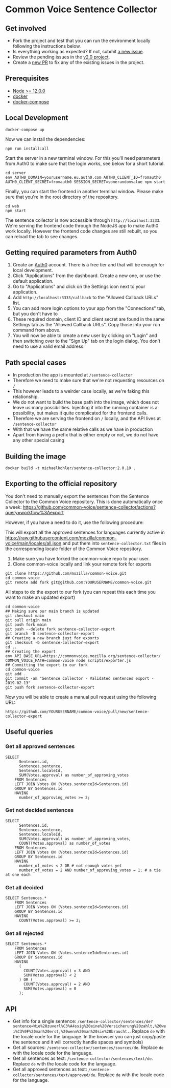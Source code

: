 # Common Voice Sentence Collector

## Get involved

- Fork the project and test that you can run the environment locally following the instructions below.
- Is everything working as expected? If not, submit [a new issue](https://github.com/Common-Voice/sentence-collector/issues/new).
- Review the pending issues in the [v2.0 project](https://github.com/Common-Voice/sentence-collector/projects/2).
- Create a [new PR](https://github.com/Common-Voice/sentence-collector/compare) to fix any of the existing issues in the project.

## Prerequisites

 * [Node >= 12.0.0](https://nodejs.org/en/)
 * [docker](https://docs.docker.com/install/)
 * [docker-compose](https://docs.docker.com/compose/install/)

## Local Development

```
docker-compose up
```

Now we can install the dependencies:

```
npm run install:all
```

Start the server in a new terminal window. For this you'll need parameters from Auth0 to make sure that the login works, see below for a short tutorial.

```
cd server
env AUTH0_DOMAIN=yourusername.eu.auth0.com AUTH0_CLIENT_ID=fromauth0 AUTH0_CLIENT_SECRET=fromauth0 SESSION_SECRET=somerandomvalue npm start
```

Finally, you can start the frontend in another terminal window. Please make sure that you're in the root directory of the repository.

```
cd web
npm start
```

The sentence collector is now accessible through `http://localhost:3333`. We're serving the frontend code through the NodeJS app to make Auth0 work locally. However the frontend code changes are still rebuilt, so you can reload the tab to see changes.

## Getting required parameters from Auth0

1. Create an [Auth0](https://auth0.com/) account. There is a free tier and that will be enough for local development.
2. Click "Applications" from the dashboard. Create a new one, or use the default application.
3. Go to "Applications" and click on the Settings icon next to your application.
4. Add `http://localhost:3333/callback` to the "Allowed Callback URLs" list.
5. You can add more login options to your app from the "Connections" tab, but you don't have to
6. These required domain, client ID and client secret are found in the same Settings tab as the "Allowed Callback URLs". Copy those into your run command from above.
8. You will now be able to create a new user by clicking on "Login" and then switching over to the "Sign Up" tab on the login dialog. You don't need to use a valid email address.

## Path special cases

* In production the app is mounted at `/sentence-collector`
* Therefore we need to make sure that we're not requesting resources on `/`
* This however leads to a weirder case locally, as we're faking this relationship.
* We do not want to build the base path into the image, which does not leave us many possibilities. Injecting it into the running container is a possibility, but makes it quite complicated for the frontend calls.
* Therefore we are serving the frontend on `/` locally, and the API lives at `/sentence-collector`
* With that we have the same relative calls as we have in production
* Apart from having a prefix that is either empty or not, we do not have any other special casing

## Building the image

```
docker build -t michaelkohler/sentence-collector:2.0.10 .
```

## Exporting to the official repository

You don't need to manually export the sentences from the Sentence Collector to the Common Voice repository. This is done automatically once a week: https://github.com/common-voice/sentence-collector/actions?query=workflow%3Aexport

However, if you have a need to do it, use the following procedure:

This will export all the approved sentences for languages currently active in https://raw.githubusercontent.com/mozilla/common-voice/main/locales/all.json and put them into `sentence-collector.txt` files in the corresponding locale folder of the Common Voice repository.

1. Make sure you have forked the common-voice repo to your user.
2. Clone common-voice locally and link your remote fork for exports

```
git clone https://github.com/mozilla/common-voice.git
cd common-voice
git remote add fork git@github.com:YOURUSERNAME/common-voice.git
```

All steps to do the export to our fork (you can repeat this each time you want to make an updated export)

```
cd common-voice
## Making sure our main branch is updated
git checkout main
git pull origin main
git push fork main
git push --delete fork sentence-collector-export
git branch -D sentence-collector-export
## Creating a new branch just for exports
git checkout -b sentence-collector-export
cd ..
## Creating the export
env API_BASE_URL=https://commonvoice.mozilla.org/sentence-collector/ COMMON_VOICE_PATH=common-voice node scripts/exporter.js
## Committing the export to our fork
cd common-voice
git add .
git commit -am "Sentence Collector - Validated sentences export - 2019-02-13"
git push fork sentence-collector-export
```

Now you will be able to create a manual pull request using the following URL:

``https://github.com/YOURUSERNAME/common-voice/pull/new/sentence-collector-export``

## Useful queries

### Get all approved sentences

```
SELECT
      Sentences.id,
      Sentences.sentence,
      Sentences.localeId,
      SUM(Votes.approval) as number_of_approving_votes
    FROM Sentences
    LEFT JOIN Votes ON (Votes.sentenceId=Sentences.id)
    GROUP BY Sentences.id
    HAVING
      number_of_approving_votes >= 2;
```

### Get not decided sentences

```
SELECT
      Sentences.id,
      Sentences.sentence,
      Sentences.localeId,
      SUM(Votes.approval) as number_of_approving_votes,
      COUNT(Votes.approval) as number_of_votes
    FROM Sentences
    LEFT JOIN Votes ON (Votes.sentenceId=Sentences.id)
    GROUP BY Sentences.id
    HAVING
      number_of_votes < 2 OR # not enough votes yet
      number_of_votes = 2 AND number_of_approving_votes = 1; # a tie at one each
```

### Get all decided

```
SELECT Sentences.*
    FROM Sentences
    LEFT JOIN Votes ON (Votes.sentenceId=Sentences.id)
    GROUP BY Sentences.id
    HAVING
      COUNT(Votes.approval) >= 2;
```

### Get all rejected

```
SELECT Sentences.*
    FROM Sentences
    LEFT JOIN Votes ON (Votes.sentenceId=Sentences.id)
    GROUP BY Sentences.id
    HAVING
      (
        COUNT(Votes.approval) = 3 AND
        SUM(Votes.approval) < 2
      ) OR (
        COUNT(Votes.approval) = 2 AND
        SUM(Votes.approval) = 0
      );
```

## API

* Get info for a single sentence: `/sentence-collector/sentences/de?sentence=Wie%20zuverl%C3%A4ssig%20eine%20Versicherung%20zahlt,%20wei%C3%9F%20man%20erst,%20wenn%20man%20sie%20braucht.`. Replace `de` with the locale code for the language. In the browser you can just copy/paste the sentence and it will correctly handle spaces and symbols)
* Get all sources: `/sentence-collector/sentences/sources/de`. Replace `de` with the locale code for the language.
* Get all sentences as text: `/sentence-collector/sentences/text/de`. Replace `de` with the locale code for the language.
* Get all approved sentences as text: `/sentence-collector/sentences/text/approved/de`. Replace `de` with the locale code for the language.
